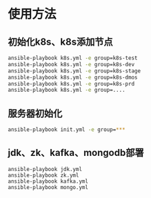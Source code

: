 # 使用方法

## 初始化k8s、k8s添加节点


```bash
ansible-playbook k8s.yml -e group=k8s-test
ansible-playbook k8s.yml -e group=k8s-dev
ansible-playbook k8s.yml -e group=k8s-stage
ansible-playbook k8s.yml -e group=k8s-dmos
ansible-playbook k8s.yml -e group=k8s-prd
ansible-playbook k8s.yml -e group=....
```



## 服务器初始化

```bash
ansible-playbook init.yml -e group=***
```

## jdk、zk、kafka、mongodb部署
```
ansible-playbook jdk.yml
ansible-playbook zk.yml
ansible-playbook kafka.yml
ansible-playbook mongo.yml
```
